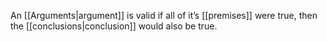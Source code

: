 An [[Arguments|argument]] is valid if all of it’s [[premises]] were true, then the
[[conclusions|conclusion]] would also be true. 